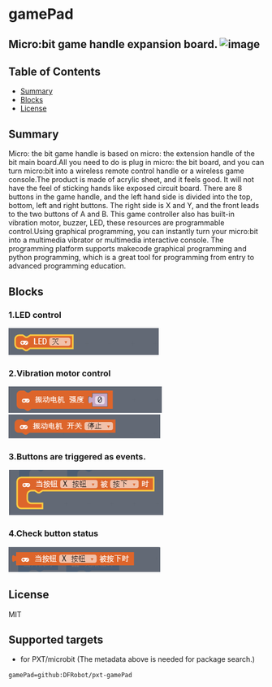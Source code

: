 # gamePad

Micro:bit game handle expansion board.
![image](http://wiki.dfrobot.com.cn/images/9/98/DFR0536%E5%A4%96%E5%BD%A2%E5%9B%BE.png)
---------------------------------------------------------

## Table of Contents

* [Summary](#summary)
* [Blocks](#Blocks)
* [License](#License)

## Summary

Micro: the bit game handle is based on micro: the extension handle of the bit main board.All you need to do is plug in micro: the bit board, and you can turn micro:bit into a wireless remote control handle or a wireless game console.The product is made of acrylic sheet, and it feels good. It will not have the feel of sticking hands like exposed circuit board.
There are 8 buttons in the game handle, and the left hand side is divided into the top, bottom, left and right buttons. The right side is X and Y, and the front leads to the two buttons of A and B.
This game controller also has built-in vibration motor, buzzer, LED, these resources are programmable control.Using graphical programming, you can instantly turn your micro:bit into a multimedia vibrator or multimedia interactive console.
The programming platform supports makecode graphical programming and python programming, which is a great tool for programming from entry to advanced programming education.

## Blocks

### 1.LED control
![image](https://github.com/DFRobot/pxt-gamePad/blob/master/image/1.png)

### 2.Vibration motor control
![image](https://github.com/DFRobot/pxt-gamePad/blob/master/image/2.png)<br>
![image](https://github.com/DFRobot/pxt-gamePad/blob/master/image/3.png)

### 3.Buttons are triggered as events.
![image](https://github.com/DFRobot/pxt-gamePad/blob/master/image/4.png)

### 4.Check button status
![image](https://github.com/DFRobot/pxt-gamePad/blob/master/image/5.png)


## License

MIT

## Supported targets

* for PXT/microbit
(The metadata above is needed for package search.)
```package
gamePad=github:DFRobot/pxt-gamePad
```